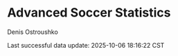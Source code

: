 # Advanced Soccer Statistics
Denis Ostroushko

<!-- gfm -->

Last successful data update: 2025-10-06 18:16:22 CST
